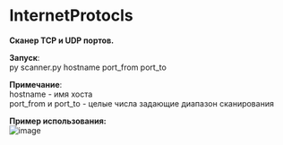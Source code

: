 # InternetProtocls

**Сканер TCP и UDP портов.**  

**Запуск**:  
py scanner.py hostname port_from port_to  

**Примечание**:  
hostname - имя хоста  
port_from и port_to - целые числа задающие диапазон сканирования  

**Пример использования:**  
![image](https://user-images.githubusercontent.com/113355579/231229081-82c8664f-08a8-4390-8b44-9f872cca6917.png)
